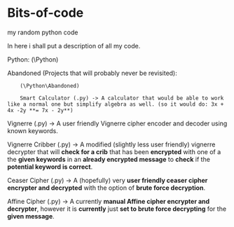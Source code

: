 # Bits-of-code
my random python code

In here i shall put a description of all my code.

Python:
(\Python)
  
  Abandoned (Projects that will probably never be revisited):

        (\Python\Abandoned)

        Smart Calculator (.py) -> A calculator that would be able to work like a normal one but simplify algebra as well. (so it would do: 3x + 4x -2y **= 7x - 2y**)
  
  Vignerre (.py) -> A user friendly Vignerre cipher encoder and decoder using known keywords.

  Vignerre Cribber (.py) -> A modified (slightly less user friendly) vignerre decrypter that will **check for a crib** that has been **encrypted** with one of a the **given keywords** in an **already encrypted message** to **check** if the **potential keyword is correct**.
 
  Ceaser Cipher (.py) -> A (hopefully) very **user friendly ceaser cipher encrypter and decrypted** with the option of **brute force decryption**.

  Affine Cipher (.py) -> A currently **manual Affine cipher encrypter and decrypter**, however it is **currently** just **set to brute force decrypting** for the **given message**.
